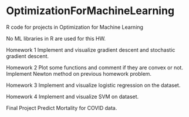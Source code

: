 # OptimizationForMachineLearning
R code for projects in Optimization for Machine Learning

No ML libraries in R are used for this HW. 

Homework 1 
  Implement and visualize gradient descent and stochastic gradient descent.
  
Homework 2
  Plot some functions and comment if they are convex or not. Implement Newton method on previous homework problem.
  
Homework 3
  Implement and visualize logistic regression on the dataset.
  
Homework 4
  Implement and visualize SVM on dataset.
  
Final Project 
  Predict Mortality for COVID data.
